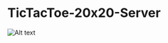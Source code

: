 # TicTacToe-20x20-Server



![Alt text](http://m1.port.az.pl/Server.jpg "Main Page Web Application")
